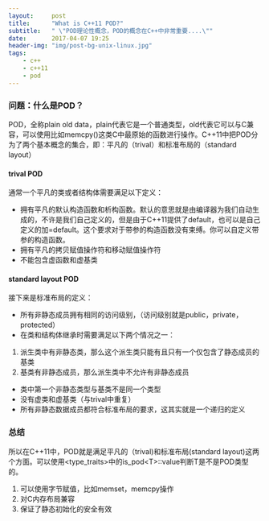 ```yaml
---
layout:     post
title:      "What is C++11 POD?"
subtitle:   " \"POD理论性概念，POD的概念在C++中非常重要....\""
date:       2017-04-07 19:25
header-img: "img/post-bg-unix-linux.jpg"
tags:
    - c++
    - c++11
    - pod
---
```


### 问题：什么是POD？

POD，全称plain old data，plain代表它是一个普通类型，old代表它可以与C兼容，可以使用比如memcpy()这类C中最原始的函数进行操作。C\+\+11中把POD分为了两个基本概念的集合，即：平凡的（trival）和标准布局的（standard layout）

#### trival POD

通常一个平凡的类或者结构体需要满足以下定义：

- 拥有平凡的默认构造函数和析构函数。默认的意思就是由编译器为我们自动生成的，不许是我们自己定义的，但是由于C\+\+11提供了default，也可以是自己定义的加\=default。这个要求对于带参的构造函数没有束缚。你可以自定义带参的构造函数。
- 拥有平凡的拷贝赋值操作符和移动赋值操作符
- 不能包含虚函数和虚基类

#### standard layout POD

接下来是标准布局的定义：

- 所有非静态成员拥有相同的访问级别，（访问级别就是public，private，protected）
- 在类和结构体继承时需要满足以下两个情况之一：

1. 派生类中有非静态类，那么这个派生类只能有且只有一个仅包含了静态成员的基类
2. 基类有非静态成员，那么派生类中不允许有非静态成员

- 类中第一个非静态类型与基类不是同一个类型
- 没有虚类和虚基类（与trival中重复）
- 所有非静态数据成员都符合标准布局的要求，这其实就是一个递归的定义

### 总结

所以在C\+\+11中，POD就是满足平凡的（trival)和标准布局(standard layout)这两个方面。可以使用\<type\_traits\>中的is\_pod\<T\>\:\:value判断T是不是POD类型的。

1. 可以使用字节赋值，比如memset，memcpy操作
2. 对C内存布局兼容
3. 保证了静态初始化的安全有效
